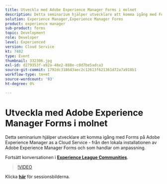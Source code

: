 ```yaml
---
title: Utveckla med Adobe Experience Manager Forms i molnet
description: Detta seminarium hjälper utvecklare att komma igång med Forms på Adobe Experience Manager as a Cloud Service - från den lokala installationen av Adobe Experience Manager Forms och som handlar om anpassning.
solution: Experience Manager,Experience Manager Forms
product: experience manager
sub-product: forms
topic: Development
role: Developer
level: Experienced
version: Cloud Service
kt: 7402
type: Event
thumbnail: 332306.jpg
exl-id: d279353f-a92a-48e2-888e-c0d7be5adca3
source-git-commit: 1792dc318643aec2c12613f621361d72a7a918b1
workflow-type: tm+mt
source-wordcount: '93'
ht-degree: 0%

---
```


# Utveckla med Adobe Experience Manager Forms i molnet

Detta seminarium hjälper utvecklare att komma igång med Forms på Adobe Experience Manager as a Cloud Service - från den lokala installationen av Adobe Experience Manager Forms och som handlar om anpassning.

Fortsätt konversationen i **[Experience League Communities](https://adobe.ly/36Yd3v6)**.

>[!VIDEO](https://video.tv.adobe.com/v/332306/?quality=12&learn=on&hidetitle=true)

Klicka **[här](/help/adobe-developers-live/assets/developing-aem-forms-cloud.pdf)** för sessionsbilderna.
